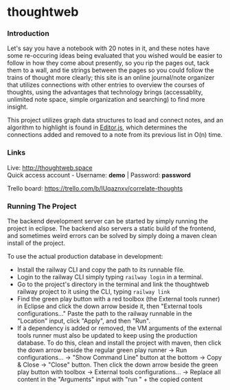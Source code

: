 # thoughtweb

### Introduction
Let's say you have a notebook with 20 notes in it, and these notes have some re-occuring ideas being evaluated that you wished would be easier to follow in how they come about presently, so you rip the pages out, tack them to a wall, and tie strings between the pages so you could follow the trains of thought more clearly; this site is an online journal/note organizer that utilizes connections with other entries to overview the courses of thoughts, using the advantages that technology brings (accessablity, unlimited note space, simple organization and searching) to find more insight.</br>

This project utilizes graph data structures to load and connect notes, and an algorithm to highlight is found in [Editor.js](react-frontend/src/components/Editor/Editor.js#L311-L336), which determines the connections added and removed to a note from its previous list in O(n) time.

### Links
Live: http://thoughtweb.space</br>
Quick access account - Username: <b>demo</b> | Password: <b>password</b></br>

Trello board: https://trello.com/b/IUqaznxv/correlate-thoughts

### Running The Project
The backend development server can be started by simply running the project in eclipse. The backend also servers a static build of the frontend, and sometimes weird errors can be solved by simply doing a maven clean install of the project.

To use the actual production database in development:
- Install the railway CLI and copy the path to its runnable file.
- Login to the railway CLI simply typing `railway login` in a terminal.
- Go to the project's directory in the terminal and link the thoughtweb railway project to it using the CLI, typing `railway link`
- Find the green play button with a red toolbox (the External tools runner) in Eclipse and click the down arrow beside it, then "External tools configurations..." Paste the path to the railway runnable in the "Location" input, click "Apply", and then "Run".
- If a dependency is added or removed, the VM arguments of the external tools runner must also be updated to keep using the production database. To do this, clean and install the project with maven, then click the down arrow beside the regular green play runner -> Run configurations... -> "Show Command Line" button at the bottom -> Copy & Close -> "Close" button. Then click the down arrow beside the green play button with toolbox -> External tools configurations... -> Replace all content in the "Arguments" input with "run " + the copied content